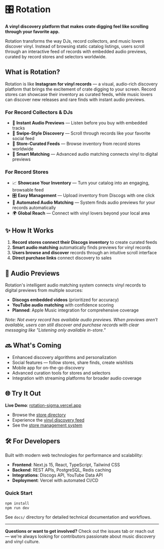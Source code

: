 # 🎛️ Rotation

**A vinyl discovery platform that makes crate digging feel like scrolling through your favorite app.**

Rotation transforms the way DJs, record collectors, and music lovers discover vinyl. Instead of browsing static catalog listings, users scroll through an interactive feed of records with embedded audio previews, curated by record stores and selectors worldwide.

## What is Rotation?

Rotation is like **Instagram for vinyl records** — a visual, audio-rich discovery platform that brings the excitement of crate digging to your screen. Record stores can showcase their inventory as curated feeds, while music lovers can discover new releases and rare finds with instant audio previews.

### For Record Collectors & DJs
- 🎵 **Instant Audio Previews** — Listen before you buy with embedded tracks
- 📱 **Swipe-Style Discovery** — Scroll through records like your favorite social feed  
- 🏪 **Store-Curated Feeds** — Browse inventory from record stores worldwide
- 🎯 **Smart Matching** — Advanced audio matching connects vinyl to digital previews

### For Record Stores
- 📈 **Showcase Your Inventory** — Turn your catalog into an engaging, browsable feed
- 🎛️ **Easy Management** — Upload inventory from Discogs with one click
- 🎵 **Automated Audio Matching** — System finds audio previews for your records automatically
- 🌍 **Global Reach** — Connect with vinyl lovers beyond your local area

## ✨ How It Works

1. **Record stores connect their Discogs inventory** to create curated feeds
2. **Smart audio matching** automatically finds previews for vinyl records
3. **Users browse and discover** records through an intuitive scroll interface  
4. **Direct purchase links** connect discovery to sales

## 🎵 Audio Previews

Rotation's intelligent audio matching system connects vinyl records to digital previews from multiple sources:

- **Discogs embedded videos** (prioritized for accuracy)
- **YouTube audio matching** with confidence scoring
- **Planned**: Apple Music integration for comprehensive coverage

*Note: Not every record has available audio previews. When previews aren't available, users can still discover and purchase records with clear messaging like "Listening only available in-store."*

## 🔜 What's Coming

- Enhanced discovery algorithms and personalization
- Social features — follow stores, share finds, create wishlists
- Mobile app for on-the-go discovery
- Advanced curation tools for stores and selectors
- Integration with streaming platforms for broader audio coverage

## 🌐 Try It Out

**Live Demo**: [rotation-sigma.vercel.app](https://rotation-sigma.vercel.app/)

- Browse the [store directory](https://rotation-sigma.vercel.app/stores)
- Experience the [vinyl discovery feed](https://rotation-sigma.vercel.app/feed)
- See the [store management system](https://rotation-sigma.vercel.app/admin)

## 🛠️ For Developers

Built with modern web technologies for performance and scalability:

- **Frontend**: Next.js 15, React, TypeScript, Tailwind CSS
- **Backend**: REST APIs, PostgreSQL, Redis caching
- **Integrations**: Discogs API, YouTube Data API
- **Deployment**: Vercel with automated CI/CD

### Quick Start
```bash
npm install
npm run dev
```

See `docs/` directory for detailed technical documentation and workflows.

---

**Questions or want to get involved?** Check out the issues tab or reach out — we're always looking for contributors passionate about music discovery and vinyl culture.